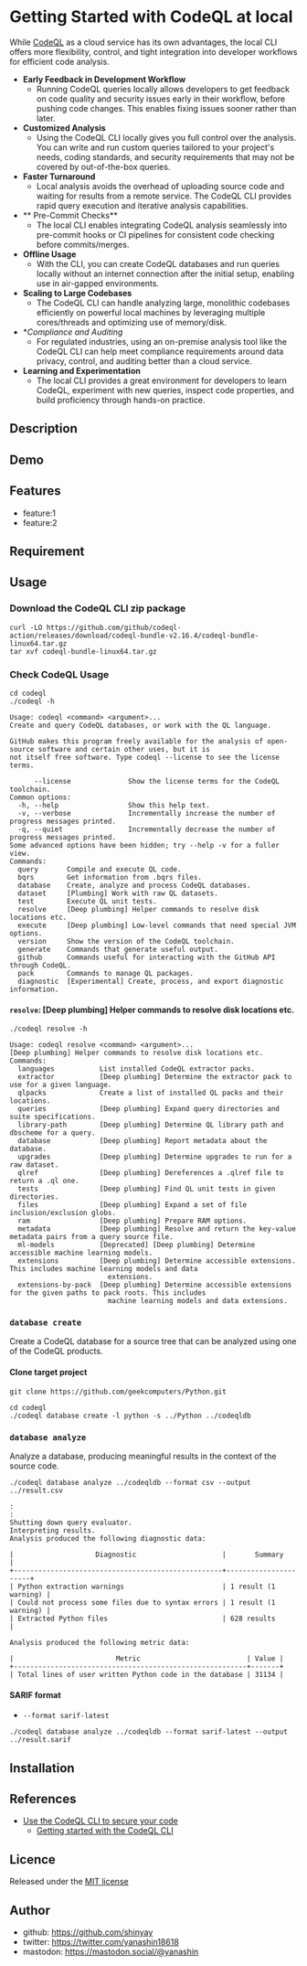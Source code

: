 # Getting Started with CodeQL at local

While [CodeQL](https://codeql.github.com/) as a cloud service has its own advantages, the local CLI offers more flexibility, control, and tight integration into developer workflows for efficient code analysis.

- **Early Feedback in Development Workflow**
  - Running CodeQL queries locally allows developers to get feedback on code quality and security issues early in their workflow, before pushing code changes. This enables fixing issues sooner rather than later.
- **Customized Analysis**
  - Using the CodeQL CLI locally gives you full control over the analysis. You can write and run custom queries tailored to your project's needs, coding standards, and security requirements that may not be covered by out-of-the-box queries.
- **Faster Turnaround**
  - Local analysis avoids the overhead of uploading source code and waiting for results from a remote service. The CodeQL CLI provides rapid query execution and iterative analysis capabilities.
- ** Pre-Commit Checks**
  - The local CLI enables integrating CodeQL analysis seamlessly into pre-commit hooks or CI pipelines for consistent code checking before commits/merges.
- **Offline Usage**
  - With the CLI, you can create CodeQL databases and run queries locally without an internet connection after the initial setup, enabling use in air-gapped environments.
- **Scaling to Large Codebases**
  - The CodeQL CLI can handle analyzing large, monolithic codebases efficiently on powerful local machines by leveraging multiple cores/threads and optimizing use of memory/disk.
- **Compliance and Auditing*
  - For regulated industries, using an on-premise analysis tool like the CodeQL CLI can help meet compliance requirements around data privacy, control, and auditing better than a cloud service.
- **Learning and Experimentation**
  - The local CLI provides a great environment for developers to learn CodeQL, experiment with new queries, inspect code properties, and build proficiency through hands-on practice.

## Description

## Demo

## Features

- feature:1
- feature:2

## Requirement

## Usage

### Download the CodeQL CLI zip package

```shell
curl -LO https://github.com/github/codeql-action/releases/download/codeql-bundle-v2.16.4/codeql-bundle-linux64.tar.gz
tar xvf codeql-bundle-linux64.tar.gz
```

### Check CodeQL Usage

```shell
cd codeql
./codeql -h
```

```shell
Usage: codeql <command> <argument>...
Create and query CodeQL databases, or work with the QL language.

GitHub makes this program freely available for the analysis of open-source software and certain other uses, but it is
not itself free software. Type codeql --license to see the license terms.

      --license              Show the license terms for the CodeQL toolchain.
Common options:
  -h, --help                 Show this help text.
  -v, --verbose              Incrementally increase the number of progress messages printed.
  -q, --quiet                Incrementally decrease the number of progress messages printed.
Some advanced options have been hidden; try --help -v for a fuller view.
Commands:
  query       Compile and execute QL code.
  bqrs        Get information from .bqrs files.
  database    Create, analyze and process CodeQL databases.
  dataset     [Plumbing] Work with raw QL datasets.
  test        Execute QL unit tests.
  resolve     [Deep plumbing] Helper commands to resolve disk locations etc.
  execute     [Deep plumbing] Low-level commands that need special JVM options.
  version     Show the version of the CodeQL toolchain.
  generate    Commands that generate useful output.
  github      Commands useful for interacting with the GitHub API through CodeQL.
  pack        Commands to manage QL packages.
  diagnostic  [Experimental] Create, process, and export diagnostic information.
```

#### `resolve`: [Deep plumbing] Helper commands to resolve disk locations etc.

```shell
./codeql resolve -h
```

```shell
Usage: codeql resolve <command> <argument>...
[Deep plumbing] Helper commands to resolve disk locations etc.
Commands:
  languages           List installed CodeQL extractor packs.
  extractor           [Deep plumbing] Determine the extractor pack to use for a given language.
  qlpacks             Create a list of installed QL packs and their locations.
  queries             [Deep plumbing] Expand query directories and suite specifications.
  library-path        [Deep plumbing] Determine QL library path and dbscheme for a query.
  database            [Deep plumbing] Report metadata about the database.
  upgrades            [Deep plumbing] Determine upgrades to run for a raw dataset.
  qlref               [Deep plumbing] Dereferences a .qlref file to return a .ql one.
  tests               [Deep plumbing] Find QL unit tests in given directories.
  files               [Deep plumbing] Expand a set of file inclusion/exclusion globs.
  ram                 [Deep plumbing] Prepare RAM options.
  metadata            [Deep plumbing] Resolve and return the key-value metadata pairs from a query source file.
  ml-models           [Deprecated] [Deep plumbing] Determine accessible machine learning models.
  extensions          [Deep plumbing] Determine accessible extensions. This includes machine learning models and data
                        extensions.
  extensions-by-pack  [Deep plumbing] Determine accessible extensions for the given paths to pack roots. This includes
                        machine learning models and data extensions.
```

### `database create`

Create a CodeQL database for a source tree that can be analyzed using one of the CodeQL products.

#### Clone target project

```shell
git clone https://github.com/geekcomputers/Python.git 
```

```shell
cd codeql
./codeql database create -l python -s ../Python ../codeqldb
```

### `database analyze`

Analyze a database, producing meaningful results in the context of the source code.

```shell
./codeql database analyze ../codeqldb --format csv --output ../result.csv 
```

```shell
:
:
Shutting down query evaluator.
Interpreting results.
Analysis produced the following diagnostic data:

|                    Diagnostic                     |       Summary        |
+---------------------------------------------------+----------------------+
| Python extraction warnings                        | 1 result (1 warning) |
| Could not process some files due to syntax errors | 1 result (1 warning) |
| Extracted Python files                            | 628 results          |

Analysis produced the following metric data:

|                         Metric                          | Value |
+---------------------------------------------------------+-------+
| Total lines of user written Python code in the database | 31134 |
```

#### **SARIF** format

- `--format sarif-latest`

```shell
./codeql database analyze ../codeqldb --format sarif-latest --output ../result.sarif 
```

## Installation

## References

- [Use the CodeQL CLI to secure your code](https://docs.github.com/en/code-security/codeql-cli)
  - [Getting started with the CodeQL CLI](https://docs.github.com/en/code-security/codeql-cli/getting-started-with-the-codeql-cli)

## Licence

Released under the [MIT license](https://gist.githubusercontent.com/shinyay/56e54ee4c0e22db8211e05e70a63247e/raw/34c6fdd50d54aa8e23560c296424aeb61599aa71/LICENSE)

## Author

- github: <https://github.com/shinyay>
- twitter: <https://twitter.com/yanashin18618>
- mastodon: <https://mastodon.social/@yanashin>
